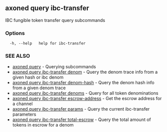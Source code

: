 ## axoned query ibc-transfer

IBC fungible token transfer query subcommands

### Options

```
  -h, --help   help for ibc-transfer
```

### SEE ALSO

* [axoned query](axoned_query.md)	 - Querying subcommands
* [axoned query ibc-transfer denom](axoned_query_ibc-transfer_denom.md)	 - Query the denom trace info from a given hash or ibc denom
* [axoned query ibc-transfer denom-hash](axoned_query_ibc-transfer_denom-hash.md)	 - Query the denom hash info from a given denom trace
* [axoned query ibc-transfer denoms](axoned_query_ibc-transfer_denoms.md)	 - Query for all token denominations
* [axoned query ibc-transfer escrow-address](axoned_query_ibc-transfer_escrow-address.md)	 - Get the escrow address for a channel
* [axoned query ibc-transfer params](axoned_query_ibc-transfer_params.md)	 - Query the current ibc-transfer parameters
* [axoned query ibc-transfer total-escrow](axoned_query_ibc-transfer_total-escrow.md)	 - Query the total amount of tokens in escrow for a denom
